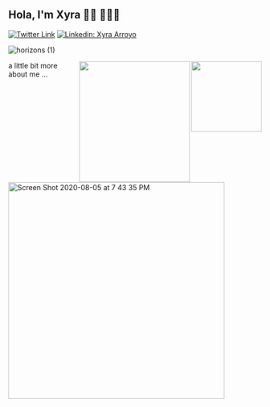 ## Hola, I'm Xyra 👋🏽 👩🏻‍💻

[![Twitter Link](https://img.shields.io/twitter/follow/x_ray75?style=social)](https://twitter.com/x_ray75)
[![Linkedin: Xyra Arroyo](https://img.shields.io/badge/-Xyra-blue?style=flat-square&logo=Linkedin&logoColor=white)](https://www.linkedin.com/in/xarroyo1)

![horizons (1)](https://user-images.githubusercontent.com/65522080/89490464-ef5c3180-d77a-11ea-9ce3-abb8477db810.png)

<img align='right' src="https://user-images.githubusercontent.com/65522080/90307107-5d060d00-dea1-11ea-9f6b-2318ed2504fe.png" width="140" height ="140">

<img align='right' src="https://data.whicdn.com/images/235333051/original.gif" width="220" height ="240">

a little bit more about me ... 

<img width="430" alt="Screen Shot 2020-08-05 at 7 43 35 PM" src="https://user-images.githubusercontent.com/65522080/89474687-51ee0700-d754-11ea-981d-c2965c332c05.png"> 




